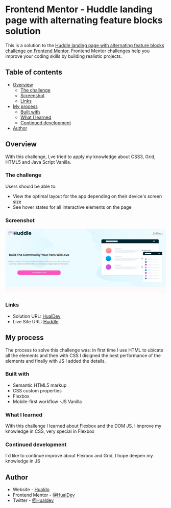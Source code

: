 # Frontend Mentor - Huddle landing page with alternating feature blocks solution

This is a solution to the [Huddle landing page with alternating feature blocks challenge on Frontend Mentor](https://www.frontendmentor.io/challenges/huddle-landing-page-with-alternating-feature-blocks-5ca5f5981e82137ec91a5100). Frontend Mentor challenges help you improve your coding skills by building realistic projects. 

## Table of contents

- [Overview](#overview)
  - [The challenge](#the-challenge)
  - [Screenshot](#screenshot)
  - [Links](#links)
- [My process](#my-process)
  - [Built with](#built-with)
  - [What I learned](#what-i-learned)
  - [Continued development](#continued-development)
- [Author](#author)


## Overview

With this challenge, I,ve tried to apply my knowledge about CSS3, Grid, HTML5 and Java Script Vanilla.


### The challenge

Users should be able to:

- View the optimal layout for the app depending on their device's screen size
- See hover states for all interactive elements on the page


### Screenshot

![](./images/screenshot.jpg)


### Links

- Solution URL: [HualDev](https://github.com/HualDev/HuddleLandingPage)
- Live Site URL: [Huddle](https://hualdev.github.io/HuddleLandingPage/)

## My process

The process to solve this challenge was: in first time I use HTML to ubicate all the elements and then with CSS I disigned the best performance of the elements and finally with JS I added the details.

### Built with

- Semantic HTML5 markup
- CSS custom properties
- Flexbox
- Mobile-first workflow
-JS Vanilla


### What I learned

With this challenge I learned about Flexbox and the DOM JS. I improve my knowledge in CSS, very special in Flexbox

### Continued development

I´d like to continue improve about Flexbox and Grid, I hope deepen my knowledge in JS


## Author

- Website - [Hualdo](https://hualdevportafolio.netlify.app)
- Frontend Mentor - [@HualDev](https://www.frontendmentor.io/profile/Hualdev)
- Twitter - [@Hualdev](https://www.twitter.com/hualdev)